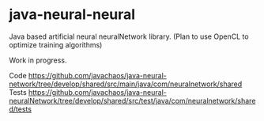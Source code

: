 java-neural-neural
===================

Java based artificial neural neuralNetwork library. (Plan to use OpenCL to optimize training algorithms)

Work in progress.

Code
https://github.com/javachaos/java-neural-network/tree/develop/shared/src/main/java/com/neuralnetwork/shared
Tests
https://github.com/javachaos/java-neural-neuralNetwork/tree/develop/shared/src/test/java/com/neuralnetwork/shared/tests
